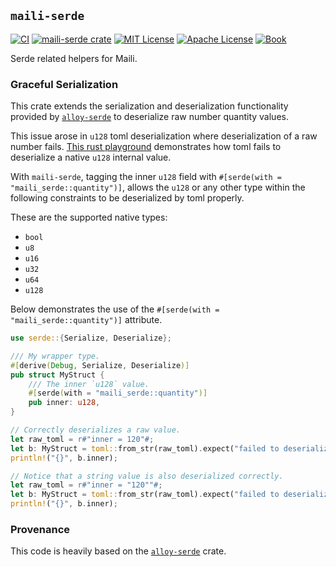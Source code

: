 ## `maili-serde`

<a href="https://github.com/op-rs/maili/actions/workflows/ci.yml"><img src="https://github.com/op-rs/maili/actions/workflows/ci.yml/badge.svg?label=ci" alt="CI"></a>
<a href="https://crates.io/crates/maili-serde"><img src="https://img.shields.io/crates/v/maili-serde.svg" alt="maili-serde crate"></a>
<a href="https://github.com/op-rs/maili/blob/main/LICENSE-MIT"><img src="https://img.shields.io/badge/License-MIT-d1d1f6.svg?label=license&labelColor=2a2f35" alt="MIT License"></a>
<a href="https://github.com/op-rs/maili/blob/main/LICENSE-APACHE"><img src="https://img.shields.io/badge/License-APACHE-d1d1f6.svg?label=license&labelColor=2a2f35" alt="Apache License"></a>
<a href="https://op-rs.github.io/maili"><img src="https://img.shields.io/badge/Book-854a15?logo=mdBook&labelColor=2a2f35" alt="Book"></a>

Serde related helpers for Maili.

### Graceful Serialization

This crate extends the serialization and deserialization
functionality provided by [`alloy-serde`][alloy-serde] to
deserialize raw number quantity values.

This issue arose in `u128` toml deserialization where
deserialization of a raw number fails.
[This rust playground][invalid] demonstrates how toml fails to
deserialize a native `u128` internal value.

With `maili-serde`, tagging the inner `u128` field with `#[serde(with = "maili_serde::quantity")]`,
allows the `u128` or any other type within the following constraints to be deserialized by toml properly.

These are the supported native types:
- `bool`
- `u8`
- `u16`
- `u32`
- `u64`
- `u128`

Below demonstrates the use of the `#[serde(with = "maili_serde::quantity")]` attribute.

```rust
use serde::{Serialize, Deserialize};

/// My wrapper type.
#[derive(Debug, Serialize, Deserialize)]
pub struct MyStruct {
    /// The inner `u128` value.
    #[serde(with = "maili_serde::quantity")]
    pub inner: u128,
}

// Correctly deserializes a raw value.
let raw_toml = r#"inner = 120"#;
let b: MyStruct = toml::from_str(raw_toml).expect("failed to deserialize toml");
println!("{}", b.inner);

// Notice that a string value is also deserialized correctly.
let raw_toml = r#"inner = "120""#;
let b: MyStruct = toml::from_str(raw_toml).expect("failed to deserialize toml");
println!("{}", b.inner);
```

### Provenance

This code is heavily based on the [`alloy-serde`][alloy-serde] crate.


<!-- Hyperlinks -->

[invalid]: https://play.rust-lang.org/?version=stable&mode=debug&edition=2018&gist=d3c674d02a90c574e3f543144621418d
[alloy-serde]: https://crates.io/crates/alloy-serde
